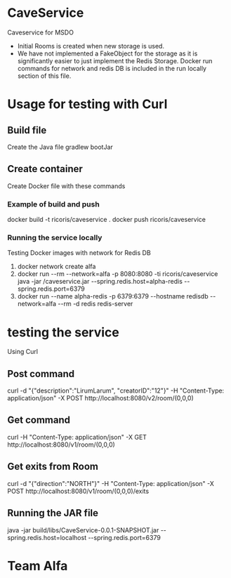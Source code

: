 # CaveService

Caveservice for MSDO

* Initial Rooms is created when new storage is used.
* We have not implemented a FakeObject for the storage as it is significantly easier to just implement the Redis Storage. Docker run commands for network and redis DB is included in the run locally section of this file.

# Usage for testing with Curl

## Build file

Create the Java file
gradlew bootJar

## Create container
Create Docker file with these commands

### Example of build and push
docker build -t ricoris/caveservice .
docker push ricoris/caveservice

### Running the service locally
Testing Docker images with network for Redis DB
1. docker network create alfa
2. docker run --rm  --network=alfa -p 8080:8080  -ti ricoris/caveservice java -jar /caveservice.jar --spring.redis.host=alpha-redis --spring.redis.port=6379
3. docker run --name alpha-redis -p 6379:6379 --hostname redisdb --network=alfa --rm -d redis redis-server

# testing the service

Using Curl

## Post command
curl -d "{\"description\":\"LirumLarum\", \"creatorID\":\"12\"}" -H "Content-Type: application/json" -X POST http://localhost:8080/v2/room/(0,0,0)
## Get command
curl  -H "Content-Type: application/json" -X GET http://localhost:8080/v1/room/(0,0,0)

## Get exits from Room 

curl -d "{\"direction\":\"NORTH\"}" -H "Content-Type: application/json" -X POST http://localhost:8080/v1/room/(0,0,0)/exits


## Running the JAR file

java -jar build/libs/CaveService-0.0.1-SNAPSHOT.jar --spring.redis.host=localhost --spring.redis.port=6379


# Team Alfa

